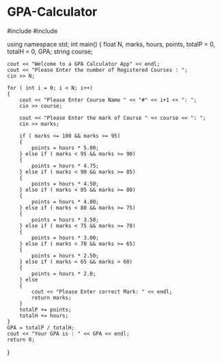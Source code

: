 # GPA-Calculator

#include <iostream>
#include <string>

using namespace std;
int main()
{
    float N, marks, hours, points, totalP = 0, totalH = 0, GPA;
    string course;

    cout << "Welcome to a GPA Calculator App" << endl;
    cout << "Please Enter the number of Registered Courses : ";
    cin >> N;

    for ( int i = 0; i < N; i++)
    {
        cout << "Please Enter Course Name " << "#" << i+1 << ": ";
        cin >> course;

        cout << "Please Enter the mark of Course " << course << ": ";
        cin >> marks;

        if ( marks <= 100 && marks >= 95)
        {
            points = hours * 5.00;
        } else if ( marks < 95 && marks >= 90)
        {
            points = hours * 4.75;
        } else if ( marks < 90 && marks >= 85)
        {
            points = hours * 4.50;
        } else if ( marks < 85 && marks >= 80)
        {
            points = hours * 4.00;
        } else if ( marks < 80 && marks >= 75)
        {
            points = hours * 3.50;
        } else if ( marks < 75 && marks >= 70)
        {
            points = hours * 3.00;
        } else if ( marks < 70 && marks >= 65)
        {
            points = hours * 2.50;
        } else if ( marks < 65 && marks > 60)
        {
            points = hours * 2.0;
        } else 
        {
            cout << "Please Enter correct Mark: " << endl;
            return marks;
        }
        totalP += points;
        totalH += hours;
    }
    GPA = totalP / totalH;
    cout << "Your GPA is : " << GPA << endl;
    return 0;
}
